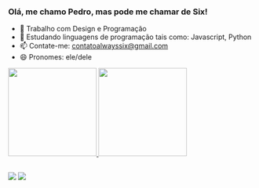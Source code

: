 ### Olá, me chamo Pedro, mas pode me chamar de Six!

- 🔭 Trabalho com Design e Programação
- 🌱 Estudando linguagens de programação tais como: Javascript, Python
- 📫 Contate-me: contatoalwayssix@gmail.com
- 😄 Pronomes: ele/dele

<div>
  <a href="https://www.youtube.com/c/alwayssix">
  <img height="180cm" src="https://github-readme-stats.vercel.app/api?username=alwayssix&show_icons=true&theme=merko&include_all_commits=true&count_private=true"/>
  <img height="180cm" src="https://github-readme-stats.vercel.app/api/top-langs/?username=alwayssix&layout=compact%langs_count=16&theme=merko"/>
</div>

##

<div>
  <a href="https://www.youtube.com/c/alwayssix" target="_blank"><img src="https://img.shields.io/badge/YouTube-FF0000?style=for-the-badge&logo=youtube&logoColor=white" target="_blank"></a>
  <a href="https://discord.gg/fAxKYpq7bT" target="_blank"><img src="https://img.shields.io/badge/Discord-7289DA?style=for-the-badge&logo=discord&logoColor=white" target="_blank"></a>
